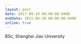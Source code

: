 ```yaml
---
layout: post
date: 2017-09-10 00:00:00-0400
enddate: 2021-06-30 00:00:00-0400
inline: true
---
```


BSc, Shanghai Jiao University